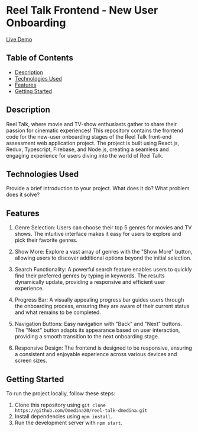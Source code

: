 # Reel Talk Frontend - New User Onboarding

[Live Demo](https://reel-talk-dmedina20.netlify.app)

## Table of Contents

- [Description](#description)
- [Technologies Used](#technologies-used)
- [Features](#features)
- [Getting Started](#getting-started)

## Description

Reel Talk, where movie and TV-show enthusiasts gather to share their passion for cinematic experiences! This repository contains the frontend code for the new-user onboarding stages of the Reel Talk front-end assessment web application project. The project is built using React.js, Redux, Typescript, Firebase, and Node.js, creating a seamless and engaging experience for users diving into the world of Reel Talk.

## Technologies Used

Provide a brief introduction to your project. What does it do? What problem does it solve?

## Features

1. Genre Selection:
   Users can choose their top 5 genres for movies and TV shows. The intuitive interface makes it easy for users to explore and pick their favorite genres.

2. Show More:
   Explore a vast array of genres with the "Show More" button, allowing users to discover additional options beyond the initial selection.

3. Search Functionality:
   A powerful search feature enables users to quickly find their preferred genres by typing in keywords. The results dynamically update, providing a responsive and efficient user experience.

4. Progress Bar:
   A visually appealing progress bar guides users through the onboarding process, ensuring they are aware of their current status and what remains to be completed.

5. Navigation Buttons:
   Easy navigation with "Back" and "Next" buttons. The "Next" button adapts its appearance based on user interaction, providing a smooth transition to the next onboarding stage.

6. Responsive Design:
   The frontend is designed to be responsive, ensuring a consistent and enjoyable experience across various devices and screen sizes.

## Getting Started

To run the project locally, follow these steps:

1. Clone this repository using `git clone https://github.com/Dmedina20/reel-talk-dmedina.git`
2. Install dependencies using `npm install`.
3. Run the development server with `npm start`.
